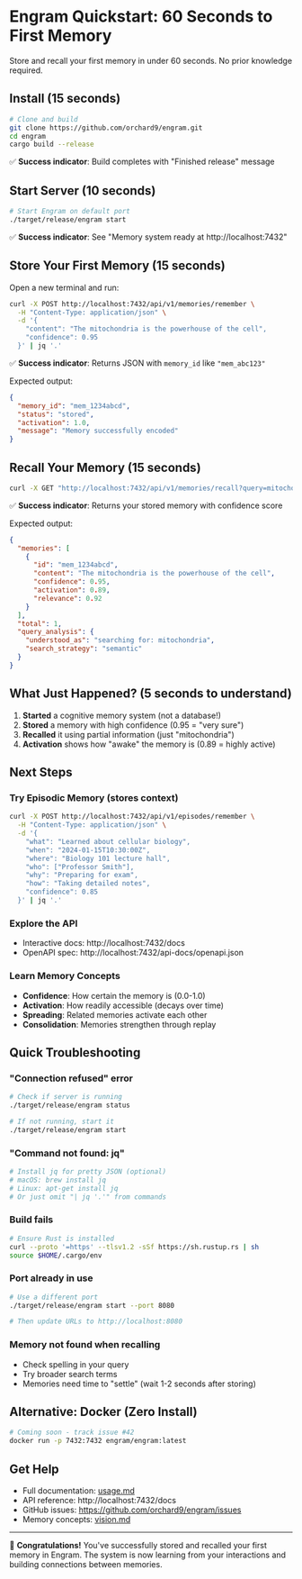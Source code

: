 # Engram Quickstart: 60 Seconds to First Memory

Store and recall your first memory in under 60 seconds. No prior knowledge required.

## Install (15 seconds)

```bash
# Clone and build
git clone https://github.com/orchard9/engram.git
cd engram
cargo build --release
```

✅ **Success indicator**: Build completes with "Finished release" message

## Start Server (10 seconds)

```bash
# Start Engram on default port
./target/release/engram start
```

✅ **Success indicator**: See "Memory system ready at http://localhost:7432"

## Store Your First Memory (15 seconds)

Open a new terminal and run:

```bash
curl -X POST http://localhost:7432/api/v1/memories/remember \
  -H "Content-Type: application/json" \
  -d '{
    "content": "The mitochondria is the powerhouse of the cell",
    "confidence": 0.95
  }' | jq '.'
```

✅ **Success indicator**: Returns JSON with `memory_id` like `"mem_abc123"`

Expected output:
```json
{
  "memory_id": "mem_1234abcd",
  "status": "stored",
  "activation": 1.0,
  "message": "Memory successfully encoded"
}
```

## Recall Your Memory (15 seconds)

```bash
curl -X GET "http://localhost:7432/api/v1/memories/recall?query=mitochondria" | jq '.'
```

✅ **Success indicator**: Returns your stored memory with confidence score

Expected output:
```json
{
  "memories": [
    {
      "id": "mem_1234abcd",
      "content": "The mitochondria is the powerhouse of the cell",
      "confidence": 0.95,
      "activation": 0.89,
      "relevance": 0.92
    }
  ],
  "total": 1,
  "query_analysis": {
    "understood_as": "searching for: mitochondria",
    "search_strategy": "semantic"
  }
}
```

## What Just Happened? (5 seconds to understand)

1. **Started** a cognitive memory system (not a database!)
2. **Stored** a memory with high confidence (0.95 = "very sure")
3. **Recalled** it using partial information (just "mitochondria")
4. **Activation** shows how "awake" the memory is (0.89 = highly active)

## Next Steps

### Try Episodic Memory (stores context)
```bash
curl -X POST http://localhost:7432/api/v1/episodes/remember \
  -H "Content-Type: application/json" \
  -d '{
    "what": "Learned about cellular biology",
    "when": "2024-01-15T10:30:00Z",
    "where": "Biology 101 lecture hall",
    "who": ["Professor Smith"],
    "why": "Preparing for exam",
    "how": "Taking detailed notes",
    "confidence": 0.85
  }' | jq '.'
```

### Explore the API
- Interactive docs: http://localhost:7432/docs
- OpenAPI spec: http://localhost:7432/api-docs/openapi.json

### Learn Memory Concepts
- **Confidence**: How certain the memory is (0.0-1.0)
- **Activation**: How readily accessible (decays over time)
- **Spreading**: Related memories activate each other
- **Consolidation**: Memories strengthen through replay

## Quick Troubleshooting

### "Connection refused" error
```bash
# Check if server is running
./target/release/engram status

# If not running, start it
./target/release/engram start
```

### "Command not found: jq"
```bash
# Install jq for pretty JSON (optional)
# macOS: brew install jq
# Linux: apt-get install jq
# Or just omit "| jq '.'" from commands
```

### Build fails
```bash
# Ensure Rust is installed
curl --proto '=https' --tlsv1.2 -sSf https://sh.rustup.rs | sh
source $HOME/.cargo/env
```

### Port already in use
```bash
# Use a different port
./target/release/engram start --port 8080

# Then update URLs to http://localhost:8080
```

### Memory not found when recalling
- Check spelling in your query
- Try broader search terms
- Memories need time to "settle" (wait 1-2 seconds after storing)

## Alternative: Docker (Zero Install)

```bash
# Coming soon - track issue #42
docker run -p 7432:7432 engram/engram:latest
```

## Get Help

- Full documentation: [usage.md](usage.md)
- API reference: http://localhost:7432/docs
- GitHub issues: https://github.com/orchard9/engram/issues
- Memory concepts: [vision.md](vision.md)

---

🎉 **Congratulations!** You've successfully stored and recalled your first memory in Engram. The system is now learning from your interactions and building connections between memories.